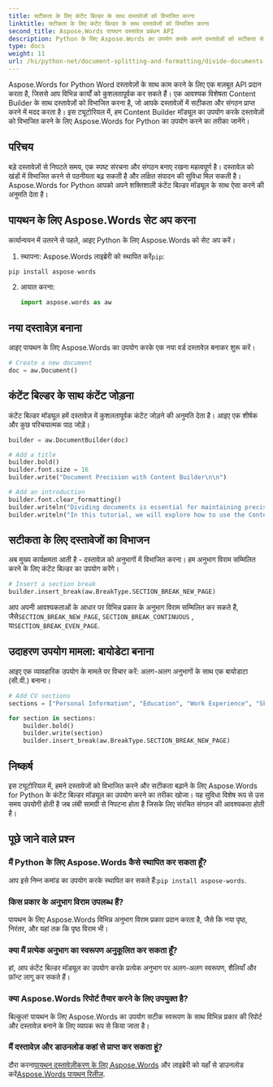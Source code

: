 ```yaml
---
title: सटीकता के लिए कंटेंट बिल्डर के साथ दस्तावेजों को विभाजित करना
linktitle: सटीकता के लिए कंटेंट बिल्डर के साथ दस्तावेजों को विभाजित करना
second_title: Aspose.Words पायथन दस्तावेज़ प्रबंधन API
description: Python के लिए Aspose.Words का उपयोग करके अपने दस्तावेज़ों को सटीकता से विभाजित और जीतें। कुशल सामग्री निष्कर्षण और संगठन के लिए Content Builder का लाभ उठाने का तरीका जानें।
type: docs
weight: 11
url: /hi/python-net/document-splitting-and-formatting/divide-documents-content-builder/
---
```


Aspose.Words for Python Word दस्तावेज़ों के साथ काम करने के लिए एक मज़बूत API प्रदान करता है, जिससे आप विभिन्न कार्यों को कुशलतापूर्वक कर सकते हैं। एक आवश्यक विशेषता Content Builder के साथ दस्तावेज़ों को विभाजित करना है, जो आपके दस्तावेज़ों में सटीकता और संगठन प्राप्त करने में मदद करता है। इस ट्यूटोरियल में, हम Content Builder मॉड्यूल का उपयोग करके दस्तावेज़ों को विभाजित करने के लिए Aspose.Words for Python का उपयोग करने का तरीका जानेंगे।

## परिचय

बड़े दस्तावेज़ों से निपटते समय, एक स्पष्ट संरचना और संगठन बनाए रखना महत्वपूर्ण है। दस्तावेज़ को खंडों में विभाजित करने से पठनीयता बढ़ सकती है और लक्षित संपादन की सुविधा मिल सकती है। Aspose.Words for Python आपको अपने शक्तिशाली कंटेंट बिल्डर मॉड्यूल के साथ ऐसा करने की अनुमति देता है।

## पायथन के लिए Aspose.Words सेट अप करना

कार्यान्वयन में उतरने से पहले, आइए Python के लिए Aspose.Words को सेट अप करें।

1.  स्थापना: Aspose.Words लाइब्रेरी को स्थापित करें`pip`:
   
   ```python
   pip install aspose-words
   ```

2. आयात करना:
   
   ```python
   import aspose.words as aw
   ```

## नया दस्तावेज़ बनाना

आइए पायथन के लिए Aspose.Words का उपयोग करके एक नया वर्ड दस्तावेज़ बनाकर शुरू करें।

```python
# Create a new document
doc = aw.Document()
```

## कंटेंट बिल्डर के साथ कंटेंट जोड़ना

कंटेंट बिल्डर मॉड्यूल हमें दस्तावेज़ में कुशलतापूर्वक कंटेंट जोड़ने की अनुमति देता है। आइए एक शीर्षक और कुछ परिचयात्मक पाठ जोड़ें।

```python
builder = aw.DocumentBuilder(doc)

# Add a title
builder.bold()
builder.font.size = 16
builder.write("Document Precision with Content Builder\n\n")

# Add an introduction
builder.font.clear_formatting()
builder.writeln("Dividing documents is essential for maintaining precision and organization in lengthy content.")
builder.writeln("In this tutorial, we will explore how to use the Content Builder module to achieve this.")
```

## सटीकता के लिए दस्तावेजों का विभाजन

अब मुख्य कार्यक्षमता आती है - दस्तावेज़ को अनुभागों में विभाजित करना। हम अनुभाग विराम सम्मिलित करने के लिए कंटेंट बिल्डर का उपयोग करेंगे।

```python
# Insert a section break
builder.insert_break(aw.BreakType.SECTION_BREAK_NEW_PAGE)
```

 आप अपनी आवश्यकताओं के आधार पर विभिन्न प्रकार के अनुभाग विराम सम्मिलित कर सकते हैं, जैसे`SECTION_BREAK_NEW_PAGE`, `SECTION_BREAK_CONTINUOUS` , या`SECTION_BREAK_EVEN_PAGE`.

## उदाहरण उपयोग मामला: बायोडेटा बनाना

आइए एक व्यावहारिक उपयोग के मामले पर विचार करें: अलग-अलग अनुभागों के साथ एक बायोडाटा (सी.वी.) बनाना।

```python
# Add CV sections
sections = ["Personal Information", "Education", "Work Experience", "Skills", "References"]

for section in sections:
    builder.bold()
    builder.write(section)
    builder.insert_break(aw.BreakType.SECTION_BREAK_NEW_PAGE)
```

## निष्कर्ष

इस ट्यूटोरियल में, हमने दस्तावेजों को विभाजित करने और सटीकता बढ़ाने के लिए Aspose.Words for Python के कंटेंट बिल्डर मॉड्यूल का उपयोग करने का तरीका खोजा। यह सुविधा विशेष रूप से उस समय उपयोगी होती है जब लंबी सामग्री से निपटना होता है जिसके लिए संरचित संगठन की आवश्यकता होती है।

## पूछे जाने वाले प्रश्न

### मैं Python के लिए Aspose.Words कैसे स्थापित कर सकता हूँ?
 आप इसे निम्न कमांड का उपयोग करके स्थापित कर सकते हैं:`pip install aspose-words`.

### किस प्रकार के अनुभाग विराम उपलब्ध हैं?
पायथन के लिए Aspose.Words विभिन्न अनुभाग विराम प्रकार प्रदान करता है, जैसे कि नया पृष्ठ, निरंतर, और यहां तक कि पृष्ठ विराम भी।

### क्या मैं प्रत्येक अनुभाग का स्वरूपण अनुकूलित कर सकता हूँ?
हां, आप कंटेंट बिल्डर मॉड्यूल का उपयोग करके प्रत्येक अनुभाग पर अलग-अलग स्वरूपण, शैलियाँ और फ़ॉन्ट लागू कर सकते हैं।

### क्या Aspose.Words रिपोर्ट तैयार करने के लिए उपयुक्त है?
बिल्कुल! पायथन के लिए Aspose.Words का उपयोग सटीक स्वरूपण के साथ विभिन्न प्रकार की रिपोर्ट और दस्तावेज़ बनाने के लिए व्यापक रूप से किया जाता है।

### मैं दस्तावेज़ और डाउनलोड कहां से प्राप्त कर सकता हूं?
 दौरा करना[पायथन दस्तावेज़ीकरण के लिए Aspose.Words](https://reference.aspose.com/words/python-net/) और लाइब्रेरी को यहाँ से डाउनलोड करें[Aspose.Words पायथन रिलीज़](https://releases.aspose.com/words/python/).
